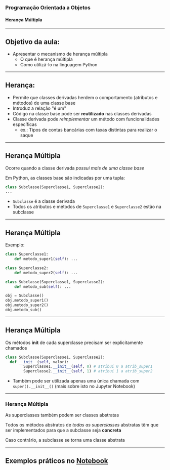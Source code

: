 ### Programação Orientada a Objetos
#### Herança Múltipla
---

## Objetivo da aula:

- Apresentar o mecanismo de herança múltipla
    - O que é herança múltipla
    - Como utilizá-lo na linguagem Python
---
## Herança:

- Permite que classes derivadas herdem o comportamento
  (atributos e métodos) de uma classe base
- Introduz a relação "é um"
- Código na classe base pode ser __reutilizado__ nas classes derivadas
- Classe derivada pode _reimplementar_ um método com funcionalidades específicas
    - ex.: Tipos de contas bancárias com taxas distintas para realizar o saque

---
## Herança Múltipla
Ocorre quando a classe derivada _possui mais de uma classe base_

Em Python, as classes base são indicadas por uma tupla:

```python
class Subclasse(Superclasse1, Superclasse2):
...
```

- ```Subclasse``` é a classe derivada
- Todos os atributos e métodos de ```Superclasse1```
  e ```Superclasse2``` estão na subclasse

--- 
## Herança Múltipla

Exemplo:

```python
class Superclasse1:
    def metodo_super1(self): ...

class Superclasse2:
    def metodo_super2(self): ...

class Subclasse(Superclasse1, Superclasse2):
    def metodo_sub(self): ...

obj = Subclasse()
obj.metodo_super1()
obj.metodo_super2()
obj.metodo_sub()
```
---
## Herança Múltipla

Os métodos __init__ de cada superclasse precisam ser explicitamente chamados

```python
class Subclasse(Superclasse1, Superclasse2): 
  def __init__(self, valor):
        Superclasse1.__init__(self, 0) # atribui 0 a atrib_super1
        Superclasse2.__init__(self, 1) # atribui 1 a atrib_super2

```

- Também pode ser utilizada apenas uma única chamada com ```super().__init__()```
  (mais sobre isto no Jupyter Notebook)

---
### Herança Múltipla

As superclasses também podem ser classes abstratas

Todos os métodos abstratos de _todas as superclasses_
abstratas têm que ser implementados para que a subclasse
seja __concreta__

 Caso contrário, a subclasse se torna uma classe abstrata

---

Exemplos práticos no [Notebook](11-Heranca-Multipla.ipynb)
---
